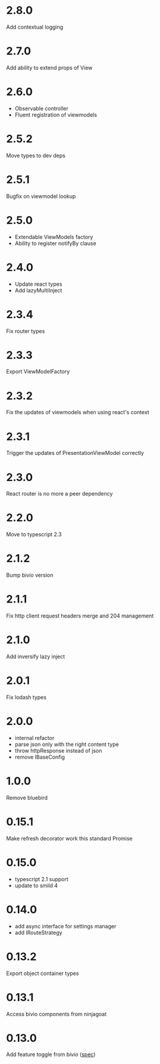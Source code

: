 # 2.8.0

Add contextual logging

# 2.7.0

Add ability to extend props of View

# 2.6.0

* Observable controller
* Fluent registration of viewmodels

# 2.5.2

Move types to dev deps

# 2.5.1

Bugfix on viewmodel lookup

# 2.5.0

* Extendable ViewModels factory
* Ability to register notifyBy clause

# 2.4.0

* Update react types
* Add lazyMultiInject

# 2.3.4

Fix router types

# 2.3.3

Export ViewModelFactory

# 2.3.2

Fix the updates of viewmodels when using react's context

# 2.3.1

Trigger the updates of PresentationViewModel correctly

# 2.3.0

React router is no more a peer dependency

# 2.2.0

Move to typescript 2.3

# 2.1.2

Bump bivio version

# 2.1.1

Fix http client request headers merge and 204 management

# 2.1.0

Add inversify lazy inject

# 2.0.1

Fix lodash types

# 2.0.0

* internal refactor
* parse json only with the right content type
* throw httpResponse instead of json
* remove IBaseConfig

# 1.0.0

Remove bluebird

# 0.15.1

Make refresh decorator work this standard Promise

# 0.15.0

* typescript 2.1 support
* update to smild 4

# 0.14.0

* add async interface for settings manager
* add IRouteStrategy

# 0.13.2

Export object container types

# 0.13.1

Access bivio components from ninjagoat

# 0.13.0

Add feature toggle from *bivio* ([spec](https://github.com/tierratelematics/ninjagoat/blob/master/test/ApplicationSpec.ts))